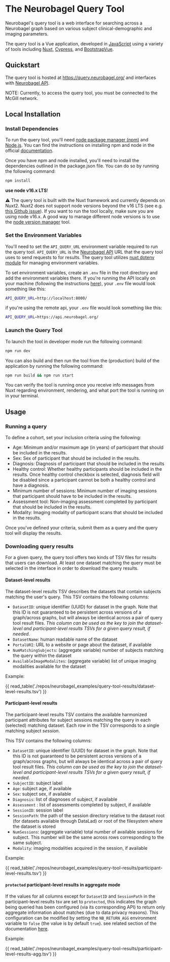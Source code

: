 # The Neurobagel Query Tool

Neurobagel's query tool is a web interface for searching across a Neurobagel graph based on various subject clinical-demographic and imaging parameters.

The query tool is a Vue application, developed in [JavaScript](https://www.javascript.com/) using a variety of tools including [Nuxt](https://nuxtjs.org/), [Cypress](https://www.cypress.io/), and [BootstrapVue](https://bootstrap-vue.org/docs).

## Quickstart

The query tool is hosted at https://query.neurobagel.org/ and interfaces with [Neurobagel API](https://api.neurobagel.org/docs).

NOTE: Currently, to access the query tool, you must be connected to the McGill network.

## Local Installation

### Install Dependencies

To run the query tool, you'll need [node package manager (npm)](https://www.npmjs.com/) and [Node.js](https://nodejs.org/en/).
You can find the instructions on installing npm and node in the official [documentation](https://docs.npmjs.com/downloading-and-installing-node-js-and-npm).

Once you have npm and node installed, you'll need to install the dependencies outlined in the package.json file.
You can do so by running the following command:

```bash
npm install
```

**use node v16.x LTS**!

:warning: 
The query tool is built with the Nuxt framework and currently depends on Nuxt2. 
Nuxt2 does not support node versions beyond the v16 LTS (see e.g. [this Github issue](https://github.com/nuxt/nuxt/issues/10844)).
If you want to run the tool locally, make sure you are using node v16.x.
A good way to manage different node versions is to use the [node version manager](https://github.com/nvm-sh/nvm) tool.

### Set the Environment Variables

You'll need to set the `API_QUERY_URL` environment variable required to run the query tool. `API_QUERY_URL` is the [Neurobagel API](https://github.com/neurobagel/api) URL that the query tool uses to send requests to for results. The query tool utilizes [nuxt dotenv module](https://github.com/nuxt-community/dotenv-module) for managing environment variables. 

To set environment variables, create an `.env` file in the root directory and add the environment variables there. If you're running the API locally on your machine (following the instructions [here](https://github.com/neurobagel/api#local-installation)), your `.env` file would look something like this:

```bash
API_QUERY_URL=http://localhost:8000/
```

if you're using the remote api, your `.env` file would look something like this:

```bash
API_QUERY_URL=https://api.neurobagel.org/
```

### Launch the Query Tool

To launch the tool in developer mode run the following command:

```bash
npm run dev
```

You can also build and then run the tool from the (production) build of the application by running the following command:

```bash
npm run build && npm run start
```

You can verify the tool is running once you receive info messages from Nuxt regarding environment, rendering, and what port the tool is running on in your terminal.

## Usage

### Running a query
To define a cohort, set your inclusion criteria using the following:

- Age: Minimum and/or maximum age (in years) of participant that should be included in the results.
- Sex: Sex of participant that should be included in the results.
- Diagnosis: Diagnosis of participant that should be included in the results
- Healthy control: Whether healthy participants should be included in the results. Once healthy control checkbox is selected, diagnosis field will be disabled since a participant cannot be both a healthy control and have a diagnosis.
- Minimum number of sessions: Minimum number of imaging sessions that participant should have to be included in the results.
- Assessment tool: Non-imaging assessment completed by participant that should be included in the results.
- Modality: Imaging modality of participant scans that should be included in the results.


Once you've defined your criteria, submit them as a query and the query tool will display the results.

### Downloading query results

For a given query, the query tool offers two kinds of TSV files for results that users can download. 
At least one dataset matching the query must be selected in the interface in order to download the query results.

#### Dataset-level results

The dataset-level results TSV describes the datasets that contain subjects matching the user's query.
This TSV contains the following columns:

- `DatasetID`: unique identifier (UUID) for dataset in the graph. 
Note that this ID is not guaranteed to be persistent across versions of a graph/across graphs, but will always be identical across a pair of query tool result files. 
_This column can be used as the key to join the dataset-level and participant-level results TSVs for a given query result, if needed._
- `DatasetName`: human readable name of the dataset
- `PortalURI`: URL to a website or page about the dataset, if available
- `NumMatchingSubjects`: (aggregate variable) number of subjects matching the query within the dataset
- `AvailableImageModalites`: (aggregate variable) list of unique imaging modalities available for the dataset

Example:

{{ read_table('./repos/neurobagel_examples/query-tool-results/dataset-level-results.tsv') }}

#### Participant-level results

The participant-level results TSV contains the available harmonized participant attributes for subject sessions matching the query in each (selected) matching dataset.
Each row in the TSV corresponds to a single matching subject _session_.

This TSV contains the following columns:

- `DatasetID`: unique identifier (UUID) for dataset in the graph. 
Note that this ID is not guaranteed to be persistent across versions of a graph/across graphs, but will always be identical across a pair of query tool result files. 
_This column can be used as the key to join the dataset-level and participant-level results TSVs for a given query result, if needed._
- `SubjectID`: subject label
- `Age`: subject age, if available
- `Sex`: subject sex, if available
- `Diagnosis`: list of diagnoses of subject, if available
- `Assessment` : list of assessments completed by subject, if available
- `SessionID`: session label
- `SessionPath`: the path of the session directory relative to the dataset root (for datasets available through DataLad) or root of the filesystem where the dataset is stored
- `NumSessions`: (aggregate variable) total number of available sessions for subject. 
This number will be the same across rows corresponding to the same subject.
- `Modality`: imaging modalities acquired in the session, if available

Example:

{{ read_table('./repos/neurobagel_examples/query-tool-results/participant-level-results.tsv') }}

#### `protected` participant-level results in aggregate mode

If the values for all columns except for `DatasetID` and `SessionPath` in the participant-level results tsv are set to `protected`, this indicates the graph being queried has been configured (via its corresponding API) to return only aggregate information about matches (due to data privacy reasons). This configuration can be modified by setting the `NB_RETURN_AGG` environment variable to `false` (the value is by default `true`). see related section of the documentation [here](https://neurobagel.org/infrastructure/#set-the-environment-variables).

Example:

{{ read_table('./repos/neurobagel_examples/query-tool-results/participant-level-results-agg.tsv') }}
